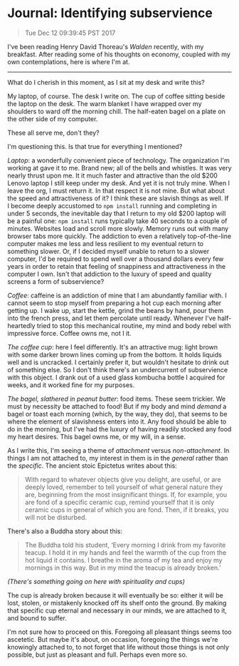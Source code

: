 # Journal: Identifying subservience

> Tue Dec 12 09:39:45 PST 2017

I've been reading Henry David Thoreau's *Walden* recently, with my breakfast.
After reading some of his thoughts on economy, coupled with my own 
contemplations, here is where I'm at.

---

What do I cherish in this moment, as I sit at my desk and write this?

My laptop, of course. The desk I write on. The cup of coffee sitting beside the
laptop on the desk. The warm blanket I have wrapped over my shoulders to ward
off the morning chill. The half-eaten bagel on a plate on the other side of my
computer.

These all serve me, don't they?

I'm questioning this. Is that true for everything I mentioned?

*Laptop*: a wonderfully convenient piece of technology. The organization I'm
working at gave it to me. Brand new; all of the bells and whistles. It was very
nearly thrust upon me. It it much faster and attractive than the old $200 Lenovo
laptop I still keep under my desk. And yet it is not truly mine. When I leave
the org, I must return it. In that respect it is not mine. But what about the
speed and attractiveness of it? I think these are slavish things as well. If I
become deeply accustomed to `npm install` running and completing in under 5
seconds, the inevitable day that I return to my old $200 laptop will be a
painful one: `npm install` runs typically take 40 seconds to a couple of
minutes. Websites load and scroll more slowly. Memory runs out with many browser
tabs more quickly. The addiction to even a relatively top-of-the-line computer
makes me less and less resilient to my eventual return to something slower. Or,
if I decided myself unable to return to a slower computer, I'd be required to
spend well over a thousand dollars every few years in order to retain that
feeling of snappiness and attractiveness in the computer I own. Isn't that
addiction to the luxury of speed and quality screens a form of subservience?

*Coffee*: caffeine is an addiction of mine that I am abundantly familiar with. I
cannot seem to stop myself from preparing a hot cup each morning after getting
up. I wake up, start the kettle, grind the beans by hand, pour them into the
french press, and let them percolate until ready. Whenever I've half-heartedly
tried to stop this mechanical routine, my mind and body rebel with impressive
force. Coffee owns me, not I it.

*The coffee cup*: here I feel differently. It's an attractive mug: light brown
with some darker brown lines coming up from the bottom. It holds liquids well
and is uncracked. I certainly prefer it, but wouldn't hesitate to drink out of
something else. So I don't think there's an undercurrent of subservience
with this object. I drank out of a used glass kombucha bottle I acquired for
weeks, and it worked fine for my purposes.

*The bagel, slathered in peanut butter*: food items. These seem trickier. We
must by necessity be attached to food! But if my body and mind *demand* a bagel
or toast each morning (which, by the way, they do), that seems to be where the
element of slavishness enters into it. Any food should be able to do in the
morning, but I've had the luxury of having readily stocked any food my heart
desires. This bagel owns me, or my will, in a sense.

As I write this, I'm seeing a theme of *attachment* versus *non-attachment*. In
things I am not attached to, my interest in them is in the *general* rather than
the *specific*. The ancient stoic Epictetus writes about this:

> With regard to whatever objects give you delight, are useful, or are deeply
> loved, remember to tell yourself of what general nature they are, beginning
> from the most insignificant things. If, for example, you are fond of a
> specific ceramic cup, remind yourself that it is only ceramic cups in general
> of which you are fond. Then, if it breaks, you will not be disturbed.

There's also a Buddha story about this:

> The Buddha told his student, ‘Every morning I drink from my favorite teacup. I
> hold it in my hands and feel the warmth of the cup from the hot liquid it
> contains. I breathe in the aroma of my tea and enjoy my mornings in this way.
> But in my mind the teacup is already broken.’

*(There's something going on here with spirituality and cups)*

The cup is already broken because it will eventually be so: either it will be
lost, stolen, or mistakenly knocked off its shelf onto the ground. By making
that specific cup eternal and necessary in our minds, we are attached to it, and
bound to suffer.

I'm not sure how to proceed on this. Foregoing all pleasant things seems too
ascetetic. But maybe it's about, on occasion, foregoing the things we're
knowingly attached to, to not forget that life without those things is not only
possible, but just as pleasant and full. Perhaps even more so.

